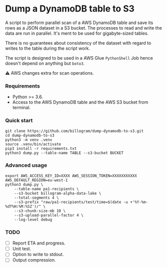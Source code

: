 # Dump a DynamoDB table to S3

A script to perform parallel scan of a AWS DynamoDB table and save its rows as
a JSON dataset in a S3 bucket. The processes to read and write the data are run in
parallel. It's ment to be used for gigabyte-sized tables.

There is no guarantees about consistency of the dataset with regard to writes to the
table during the script work.

The script is designed to be used in a AWS Glue `PythonShell` Job hence doesn't depend
on anything but `boto3`.

⚠️ AWS changes extra for scan operations.

### Requirements

* Python >= 3.6.
* Access to the AWS DynamoDB table and the AWS S3 bucket from terminal.

### Quick start

```
git clone https://github.com/billogram/dump-dynamodb-to-s3.git
cd dump-dynamodb-to-s3
python3 -m venv .venv
source .venv/bin/activate
pip3 install -r requirements.txt
python3 dump.py --table-name TABLE --s3-bucket BUCKET
```

### Advanced usage

```
export AWS_ACCESS_KEY_ID=XXXX AWS_SESSION_TOKEN=XXXXXXXXXXX AWS_DEFAULT_REGION=eu-west-1
python3 dump.py \
    --table-name pa1-recipients \
    --s3-bucket billogram-alpha-data-lake \
    --total-segments 4 \
    --s3-prefix "raw/pa1-recipients/test/time=$(date -u +'%Y-%m-%dT%H:%M:%SZ')/" \
    --s3-chunk-size-mb 10 \
    --s3-upload-parallel-factor 4 \
    --log-level debug
```

### TODO

* [ ] Report ETA and progress.
* [ ] Unit test.
* [ ] Option to write to stdout.
* [ ] Output compression.
